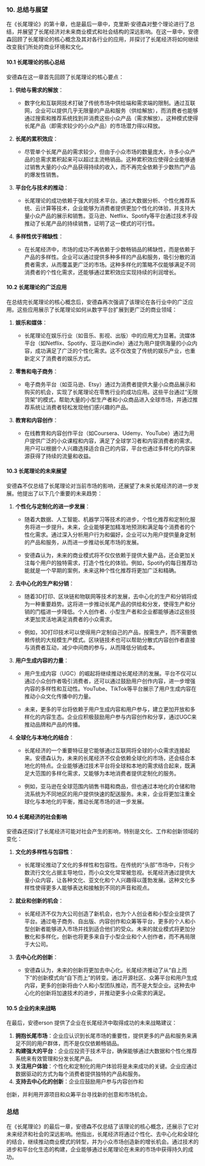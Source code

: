### 10. 总结与展望

在《长尾理论》的第十章，也是最后一章中，克里斯·安德森对整个理论进行了总结，并展望了长尾经济对未来商业模式和社会结构的深远影响。在这一章中，安德森回顾了长尾理论的核心概念及其对各行业的应用，并探讨了长尾经济将如何继续改变我们所处的商业环境和文化。

#### 10.1 长尾理论的核心总结

安德森在这一章首先回顾了长尾理论的核心要点：

1. **供给与需求的解放**：
   - 数字化和互联网技术打破了传统市场中供给端和需求端的限制。通过互联网，企业可以提供几乎无限量的产品和服务（供给解放），而消费者也能够通过搜索和推荐系统找到并消费这些小众产品（需求解放）。这种模式使得长尾产品（即需求较少的小众产品）的市场潜力得以释放。

2. **长尾的累积效应**：
   - 尽管单个长尾产品的需求较少，但由于小众市场的数量庞大，许多小众产品的总需求累积起来可以超过主流畅销品。这种累积效应使得企业能够通过销售大量的小众产品获得持续的收入，而不再完全依赖于少数热门产品的爆发性销售。

3. **平台化与技术的推动**：
   - 长尾理论的成功依赖于强大的技术平台。通过大数据分析、个性化推荐系统、云计算等技术，企业能够为消费者提供更加个性化的体验，并支持大量小众产品的展示和销售。亚马逊、Netflix、Spotify等平台通过技术手段推动了长尾产品的持续销售，证明了这一模式的可行性。

4. **多样性优于稀缺性**：
   - 在长尾经济中，市场的成功不再依赖于少数畅销品的稀缺性，而是依赖于产品的多样性。企业可以通过提供多种多样的产品和服务，吸引分散的消费者需求，从而覆盖更广泛的市场。这种多样化的策略不仅能够满足不同消费者的个性化需求，还能够通过累积效应实现持续的利润增长。

#### 10.2 长尾理论的广泛应用

在总结完长尾理论的核心概念后，安德森再次强调了该理论在各行业中的广泛应用。这些应用展示了长尾理论如何从数字平台扩展到更广泛的商业领域：

1. **娱乐和媒体**：
   - 长尾理论在娱乐行业（如音乐、影视、出版）中的应用尤为显著。流媒体平台（如Netflix、Spotify、亚马逊Kindle）通过为用户提供海量的小众内容，成功满足了广泛的个性化需求。这不仅改变了传统的娱乐产业，也重新定义了消费者的娱乐方式。
   
2. **零售和电子商务**：
   - 电子商务平台（如亚马逊、Etsy）通过为消费者提供大量小众商品展示和购买的机会，实现了长尾理论在零售行业的成功应用。这些平台通过“无限货架”的模式，帮助大量的小型生产者和小众商品进入全球市场，并通过推荐系统让消费者轻松发现他们感兴趣的产品。

3. **教育和内容创作**：
   - 在线教育和内容创作平台（如Coursera、Udemy、YouTube）通过为用户提供广泛的小众课程和内容，满足了全球学习者和内容消费者的需求。用户可以根据个人兴趣选择适合自己的内容，平台也通过多样化的内容来源获得了持续的流量和收益。

#### 10.3 长尾理论的未来展望

安德森不仅总结了长尾理论对当前市场的影响，还展望了未来长尾经济的进一步发展。他提出了以下几个重要的未来趋势：

1. **个性化与定制化的进一步发展**：
   - 随着大数据、人工智能、机器学习等技术的进步，个性化推荐和定制化服务将进一步提升。未来，企业能够更加精准地预测和满足每个消费者的个性化需求。通过深入分析用户行为和偏好，企业可以为用户提供量身定制的产品和服务，从而进一步推动长尾市场的发展。

   - 安德森认为，未来的商业模式将不仅仅依赖于提供大量产品，还会更加关注每个用户的独特需求，打造个性化的体验。例如，Spotify的每日推荐功能就是一个早期的案例，未来这种个性化推荐将更加广泛和精确。

2. **去中心化的生产和分销**：
   - 随着3D打印、区块链和物联网等技术的发展，去中心化的生产和分销将成为一种重要趋势。这将进一步推动长尾产品的供给和分发，使得生产和分销的门槛进一步降低。个人创作者、小型生产者和企业都能够通过这些技术更加灵活地满足消费者的小众需求。

   - 例如，3D打印技术可以使得用户定制自己的产品，按需生产，而不需要依赖传统的大规模生产模式。区块链技术也可以帮助分散式内容创作者直接与消费者互动，减少中间商的参与，从而降低分销成本。

3. **用户生成内容的力量**：
   - 用户生成内容（UGC）的崛起将继续推动长尾经济的发展。平台不仅可以通过小众创作者吸引消费者，还可以通过鼓励用户创作内容，进一步增强内容的多样性和互动性。YouTube、TikTok等平台展示了用户生成内容在推动小众文化传播中的力量。

   - 未来，更多的平台将依赖于用户生成内容和用户参与，建立更加开放和多样化的内容生态。企业应积极鼓励用户参与内容创作和分享，通过UGC来推动品牌和产品的传播。

4. **全球化与本地化的结合**：
   - 长尾经济的一个重要特征是它能够通过互联网将全球的小众需求连接起来。安德森认为，未来的长尾经济不仅会依赖全球化的市场，还会结合本地化的特点。企业能够通过技术平台将全球和本地的需求结合起来，既满足大范围的多样化需求，又能够为本地消费者提供定制化的服务。

   - 例如，亚马逊在全球范围内销售书籍和商品，但也通过本地化的仓储和物流系统为不同地区的用户提供快速的配送服务。未来，企业将更加注重全球化与本地化的平衡，推动长尾市场的进一步发展。

#### 10.4 长尾经济的社会影响

安德森还探讨了长尾经济可能对社会产生的影响，特别是文化、工作和创新领域的变化：

1. **文化的多样性与包容性**：
   - 长尾理论推动了文化的多样性和包容性。在传统的“头部”市场中，只有少数流行文化占据主导地位，而小众文化常常被忽视。长尾经济通过提供大量小众内容，让各种文化、亚文化和个人兴趣得以蓬勃发展。这种文化多样性使得更多人能够表达和接触到不同的声音和观点。

2. **就业和创新的机会**：
   - 长尾经济不仅为大公司创造了新机会，也为个人创业者和小型企业提供了平台。通过电子商务、自出版、内容创作和众筹等平台，更多的个人和小型创新者能够进入市场并找到适合他们的受众。未来的就业模式将更加分散化和多样化，创新也将更多来自于小型企业和个人创作者，而不再局限于大公司。

3. **去中心化的创新**：
   - 安德森认为，未来的创新将更加去中心化。长尾经济推动了从“自上而下”的创新模式向“自下而上”的转变。通过开源社区、众筹平台和用户生成内容，更多的创新将由个人和小型团队推动，而不是大型企业。这种去中心化的创新将加速技术的进步，并推动更多小众需求的满足。

#### 10.5 企业的未来战略

在最后，安德erson 提供了企业在长尾经济中取得成功的未来战略建议：

1. **拥抱长尾市场**：企业应认识到长尾市场的重要性，提供更多的产品和服务来满足不同的用户群体，而不是仅仅依赖畅销品。
2. **构建强大的平台**：企业应投资于技术平台，确保能够通过大数据和个性化推荐系统来有效管理和分发长尾产品。
3. **关注用户体验**：个性化和定制化的用户体验将是未来成功的关键。企业应通过数据驱动的方式为每个消费者提供独特的产品和服务。
4. **支持去中心化的创新**：企业应鼓励用户参与内容创作和

创新，并利用开源项目和众筹平台寻找新的创意和市场机会。

### 总结

在《长尾理论》的最后一章，安德森不仅总结了该理论的核心概念，还展示了它对未来经济和社会的深远影响。他指出，长尾经济将通过个性化、去中心化和全球化的结合，继续推动商业模式的转型，并为小众市场创造新的增长机会。通过技术的进步和平台化生态的构建，企业能够通过长尾理论在未来的市场中获得持久的成功。